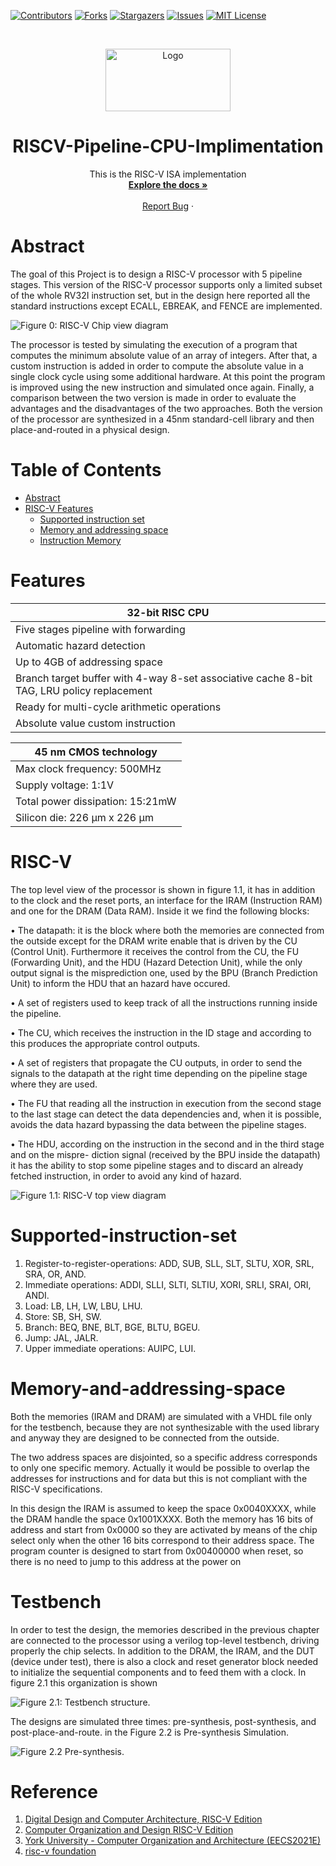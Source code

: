 [![Contributors][contributors-shield]][contributors-url]
[![Forks][forks-shield]][forks-url]
[![Stargazers][stars-shield]][stars-url]
[![Issues][issues-shield]][issues-url]
[![MIT License][license-shield]][license-url]


<!-- PROJECT LOGO -->
<br />
<p align="center">
    <img src="https://upload.wikimedia.org/wikipedia/commons/9/9a/RISC-V-logo.svg" alt="Logo" width="200" height="100">

  <h1 align="center">RISCV-Pipeline-CPU-Implimentation</h1>

  <p align="center">
    This is the RISC-V ISA implementation 
    <br />
    <a href="https://github.com/abdelazeem201/5-Stage-Pipeline-RISC-V-RV32I/tree/main/Documentations"><strong>Explore the docs »</strong></a>
    <br />
    <br />
    <a href="https://github.com/abdelazeem201/5-Stage-Pipeline-RISC-V-RV32I/issues">Report Bug</a>
    ·
  </p>
</p>

# Abstract
The goal of this Project is to design a RISC-V processor with 5 pipeline stages. This version of the RISC-V processor supports only a limited subset of the whole RV32I instruction set, but in the design here reported all the standard instructions except ECALL, EBREAK, and FENCE are implemented. 

![Figure 0: RISC-V Chip view diagram](https://github.com/abdelazeem201/5-Stage-Pipeline-RISC-V-RV32I/blob/main/Figures/riscv_mpu.png)

The processor is tested by simulating the execution of a program that computes the minimum absolute value of an array of integers. After that, a custom instruction is added in order to compute the absolute value in a single clock cycle using some additional hardware. At this point the program is improved using the new instruction and simulated once again. Finally, a comparison between the two version is made in order to evaluate the advantages and the disadvantages of the two approaches. Both the version of the processor are synthesized in a 45nm standard-cell library and then place-and-routed in a physical design.

Table of Contents
=================
* [Abstract](#Abstract)
* [RISC-V Features](#Features)
   * [Supported instruction set](#Supported-instruction-set)
   * [Memory and addressing space](#Memory-and-addressing-space)
   * [Instruction Memory](#instruction-memory)
# Features

| 32-bit RISC CPU  | 
| -------------    | 
| Five stages pipeline with forwarding  | 
| Automatic hazard detection            | 
| Up to 4GB of addressing space         |
| Branch target buffer with 4-way 8-set associative cache 8-bit TAG, LRU policy replacement |
|Ready for multi-cycle arithmetic operations |
| Absolute value custom instruction |

| 45 nm CMOS technology |
| --------------------- |
| Max clock frequency: 500MHz |
| Supply voltage: 1:1V |
| Total power dissipation: 15:21mW |
| Silicon die: 226 μm x 226 μm |

# RISC-V

The top level view of the processor is shown in figure 1.1, it has in addition to the clock and the reset
ports, an interface for the IRAM (Instruction RAM) and one for the DRAM (Data RAM). Inside it
we find the following blocks:

• The datapath: it is the block where both the memories are connected from the outside except
for the DRAM write enable that is driven by the CU (Control Unit). Furthermore it receives the
control from the CU, the FU (Forwarding Unit), and the HDU (Hazard Detection Unit), while
the only output signal is the misprediction one, used by the BPU (Branch Prediction Unit) to
inform the HDU that an hazard have occured.

• A set of registers used to keep track of all the instructions running inside the pipeline.

• The CU, which receives the instruction in the ID stage and according to this produces the
appropriate control outputs.

• A set of registers that propagate the CU outputs, in order to send the signals to the datapath
at the right time depending on the pipeline stage where they are used.

• The FU that reading all the instruction in execution from the second stage to the last stage
can detect the data dependencies and, when it is possible, avoids the data hazard bypassing the
data between the pipeline stages.

• The HDU, according on the instruction in the second and in the third stage and on the mispre-
diction signal (received by the BPU inside the datapath) it has the ability to stop some pipeline
stages and to discard an already fetched instruction, in order to avoid any kind of hazard.

![Figure 1.1: RISC-V top view diagram](https://github.com/abdelazeem201/5-Stage-Pipeline-RISC-V-RV32I/blob/main/Figures/riscv.png)

# Supported-instruction-set
1. Register-to-register-operations: ADD, SUB, SLL, SLT, SLTU, XOR, SRL, SRA, OR, AND.
2. Immediate operations: ADDI, SLLI, SLTI, SLTIU, XORI, SRLI, SRAI, ORI, ANDI.
3. Load: LB, LH, LW, LBU, LHU.
4. Store: SB, SH, SW.
5. Branch: BEQ, BNE, BLT, BGE, BLTU, BGEU.
6. Jump: JAL, JALR.
7. Upper immediate operations: AUIPC, LUI.

# Memory-and-addressing-space
Both the memories (IRAM and DRAM) are simulated with a VHDL file only for the testbench, because
they are not synthesizable with the used library and anyway they are designed to be connected from
the outside.

The two address spaces are disjointed, so a specific address corresponds to only one specific memory.
Actually it would be possible to overlap the addresses for instructions and for data but this is not
compliant with the RISC-V specifications.

In this design the IRAM is assumed to keep the space 0x0040XXXX, while the DRAM handle
the space 0x1001XXXX. Both the memory has 16 bits of address and start from 0x0000 so they are
activated by means of the chip select only when the other 16 bits correspond to their address space.
The program counter is designed to start from 0x00400000 when reset, so there is no need to jump to
this address at the power on

# Testbench

In order to test the design, the memories described in the previous chapter are connected to the
processor using a verilog top-level testbench, driving properly the chip selects. In addition to the
DRAM, the IRAM, and the DUT (device under test), there is also a clock and reset generator block
needed to initialize the sequential components and to feed them with a clock. In figure 2.1 this
organization is shown

![Figure 2.1: Testbench structure.](https://github.com/abdelazeem201/5-Stage-Pipeline-RISC-V-RV32I/blob/main/Figures/testbench.png)
 
The designs are simulated three times: pre-synthesis, post-synthesis, and post-place-and-route. in the Figure 2.2 is Pre-synthesis Simulation.

![Figure 2.2 Pre-synthesis.](https://github.com/abdelazeem201/5-Stage-Pipeline-RISC-V-RV32I/blob/main/Figures/simulation.png)




# Reference
1. [Digital Design and Computer Architecture, RISC-V Edition](https://www.elsevier.com/books/digital-design-and-computer-architecture/harris/978-0-12-820064-3)
2. [Computer Organization and Design RISC-V Edition](https://www.elsevier.com/books/computer-organization-and-design-risc-v-edition/patterson/978-0-12-812275-4)
3. [York University - Computer Organization and Architecture (EECS2021E)](https://youtube.com/playlist?list=PL-Mfq5QS-s8iUJpNzCOtQKRfpswCrPbiW)
4. [risc-v foundation](https://riscv.org/)

<!-- MARKDOWN LINKS & IMAGES -->

[contributors-shield]: https://img.shields.io/github/contributors/abdelazeem201/5-Stage-Pipeline-RISC-V-RV32I.svg?style=for-the-badge
[contributors-url]: https://github.com/abdelazeem201/5-Stage-Pipeline-RISC-V-RV32I/graphs/contributors
[forks-shield]: https://img.shields.io/github/forks/abdelazeem201/5-Stage-Pipeline-RISC-V-RV32I.svg?style=for-the-badge
[forks-url]: https://github.com/abdelazeem201/5-Stage-Pipeline-RISC-V-RV32I/network/members
[stars-shield]: https://img.shields.io/github/stars/abdelazeem201/5-Stage-Pipeline-RISC-V-RV32I.svg?style=for-the-badge
[stars-url]: https://github.com/abdelazeem201/5-Stage-Pipeline-RISC-V-RV32I/stargazers
[issues-shield]: https://img.shields.io/github/issues/abdelazeem201/5-Stage-Pipeline-RISC-V-RV32I.svg?style=for-the-badge
[issues-url]: https://github.com/abdelazeem201/5-Stage-Pipeline-RISC-V-RV32I/issues
[license-shield]: https://img.shields.io/github/license/abdelazeem201/5-Stage-Pipeline-RISC-V-RV32I.svg?style=for-the-badge
[license-url]: https://github.com/abdelazeem201/5-Stage-Pipeline-RISC-V-RV32I/blob/main/LICENSE
[linkedin-shield]: https://img.shields.io/badge/-LinkedIn-black.svg?style=for-the-badge&logo=linkedin&colorB=555
[linkedin-url]: https://www.linkedin.com/in/ahmed-abdelazeem/
